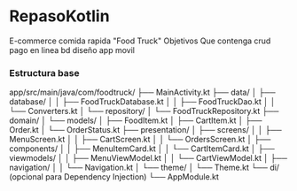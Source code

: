# RepasoKotlin

E-commerce comida rapida "Food Truck"
Objetivos 
  Que contenga crud
  pago en linea
  bd
  diseño 
  app movil

### Estructura base ###

app/src/main/java/com/foodtruck/
├── MainActivity.kt
├── data/
│   ├── database/
│   │   ├── FoodTruckDatabase.kt
│   │   ├── FoodTruckDao.kt
│   │   └── Converters.kt
│   └── repository/
│       └── FoodTruckRepository.kt
├── domain/
│   └── models/
│       ├── FoodItem.kt
│       ├── CartItem.kt
│       ├── Order.kt
│       └── OrderStatus.kt
├── presentation/
│   ├── screens/
│   │   ├── MenuScreen.kt
│   │   ├── CartScreen.kt
│   │   └── OrdersScreen.kt
│   ├── components/
│   │   ├── MenuItemCard.kt
│   │   └── CartItemCard.kt
│   ├── viewmodels/
│   │   ├── MenuViewModel.kt
│   │   └── CartViewModel.kt
│   ├── navigation/
│   │   └── Navigation.kt
│   └── theme/
│       └── Theme.kt
└── di/ (opcional para Dependency Injection)
    └── AppModule.kt
